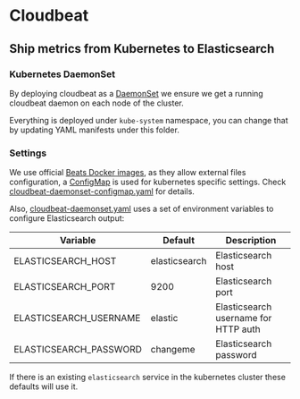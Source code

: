 # Cloudbeat

## Ship metrics from Kubernetes to Elasticsearch

### Kubernetes DaemonSet

By deploying cloudbeat as a [DaemonSet](https://kubernetes.io/docs/concepts/workloads/controllers/daemonset/)
we ensure we get a running cloudbeat daemon on each node of the cluster.

Everything is deployed under `kube-system` namespace, you can change that by
updating YAML manifests under this folder.

### Settings

We use official [Beats Docker images](https://github.com/elastic/beats-docker),
as they allow external files configuration, a [ConfigMap](https://kubernetes.io/docs/tasks/configure-pod-container/configure-pod-configmap/)
is used for kubernetes specific settings. Check [cloudbeat-daemonset-configmap.yaml](cloudbeat-daemonset-configmap.yaml)
for details.

Also, [cloudbeat-daemonset.yaml](cloudbeat-daemonset.yaml) uses a set of environment
variables to configure Elasticsearch output:

Variable | Default | Description
-------- | ------- | -----------
ELASTICSEARCH_HOST | elasticsearch | Elasticsearch host
ELASTICSEARCH_PORT | 9200 | Elasticsearch port
ELASTICSEARCH_USERNAME | elastic | Elasticsearch username for HTTP auth
ELASTICSEARCH_PASSWORD | changeme | Elasticsearch password

If there is an existing `elasticsearch` service in the kubernetes cluster these
defaults will use it.
